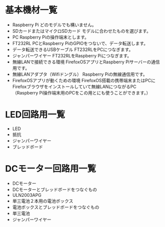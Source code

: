 # 基本機材一覧
* Raspberry Pi
  どのモデルでも構いません。
* SDカードまたはマイクロSDカード
  モデルに合わせたものを選びます。
* PC
  Raspberry Piの操作端末とします。
* FT232RL
  PCとRaspberry PiのGPIOをつないで、データ転送します。
* データ転送できるUSBケーブル
  FT232RLをPCにつなぎます。
* ジャンパーワイヤー
  FT232RLをRaspberry Piにつなぎます。
* 無線LANで接続できる環境
  FirefoxOSアプリとRaspberry Piサーバーの通信用です。
* 無線LANアダプタ（Wifiドングル）
  Raspberry Piの無線通信用です。
* FirefoxOSアプリが動くための環境
  FirefoxOS搭載の携帯端末またはPCにFirefoxブラウザをインストールしていて無線LANにつながるPC（Raspberry Pi操作端末用のPCをこの用とにも使うことができます。）



# LED回路用一覧
- LED
- 抵抗
- ジャンパーワイヤー
- ブレッドボード

# DCモーター回路用一覧
- DCモーター
- DCモーターとブレッドボードをつなぐもの
- ULN2003APG
- 単三電池２本用の電池ボックス
- 電池ボックスとブレッドボードをつなぐもの
- 単三電池
- ジャンパーワイヤー
